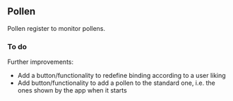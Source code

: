 ## Pollen

Pollen register to monitor pollens.

### To do

Further improvements:
- Add a button/functionality to redefine binding according to a user liking
- Add button/functionality to add a pollen to the standard one, i.e. the ones shown by the app when it starts